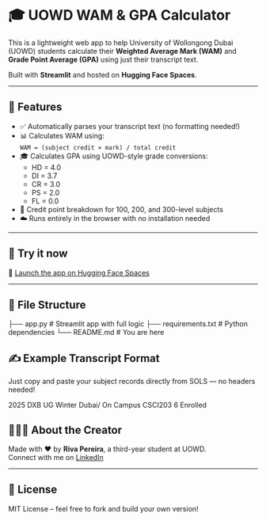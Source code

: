 # 🎓 UOWD WAM & GPA Calculator

This is a lightweight web app to help University of Wollongong Dubai (UOWD) students calculate their **Weighted Average Mark (WAM)** and **Grade Point Average (GPA)** using just their transcript text.

Built with **Streamlit** and hosted on **Hugging Face Spaces**.

---

## 📌 Features

- ✅ Automatically parses your transcript text (no formatting needed!)
- 📊 Calculates WAM using:  
  `WAM = (subject credit × mark) / total credit`
- 🎓 Calculates GPA using UOWD-style grade conversions:
  - HD = 4.0
  - DI = 3.7
  - CR = 3.0
  - PS = 2.0
  - FL = 0.0
- 🔢 Credit point breakdown for 100, 200, and 300-level subjects
- ☁️ Runs entirely in the browser with no installation needed

---

## 🚀 Try it now

🧠 [Launch the app on Hugging Face Spaces](https://huggingface.co/spaces/rivapereira123/wam-calculator)  

---

## 📂 File Structure
├── app.py # Streamlit app with full logic ├── requirements.txt # Python dependencies └── README.md # You are here

## ✍️ Example Transcript Format

Just copy and paste your subject records directly from SOLS — no headers needed!

2025	DXB UG Winter 	Dubai/ On Campus	CSCI203	6	 	 	Enrolled


## 👩🏻‍💻 About the Creator

Made with ❤️ by **Riva Pereira**, a third-year student at UOWD.  
Connect with me on [LinkedIn](https://linkedin.com/in/riva-pereira/)

---

## 📜 License

MIT License – feel free to fork and build your own version!

